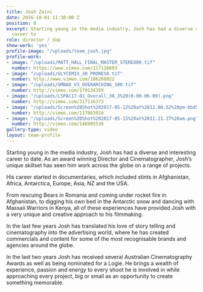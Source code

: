 ```yaml
---
title: Josh Zaini
date: 2016-10-01 11:30:00 Z
position: 0
excerpt: Starting young in the media industry, Josh has had a diverse and interesting
  career to
role: director / dop
show-work: 'yes'
profile-image: "/uploads/team_josh.jpg"
profile-work:
- image: "/uploads/MATT_HALL_FINAL_MASTER_STEREO00.tif"
  number: https://www.vimeo.com/217116603
- image: "/uploads/GLYCEMIX_30_PRORES0.tif"
  number: http://www.vimeo.com/186208022
- image: "/uploads/GMBAD_V3_OVERARCHING_100.tif"
  number: http://vimeo.com/179134359
- image: "/uploads/LSPAC17-01_Overall_30_3%20(0-00-06-09).png"
  number: http://vimeo.com/217116373
- image: "/uploads/Screen%20Shot%202017-05-12%20at%2012.00.52%20pm-bbd5ef.png"
  number: http://vimeo.com/117863014
- image: "/uploads/Screen%20Shot%202017-05-15%20at%2011.21.27%20am.png"
  number: http://vimeo.com/146985538
gallery-type: video
layout: team-profile
---
```


Starting young in the media industry, Josh has had a diverse and interesting career to date. As an award winning Director and Cinematographer, Josh’s unique skillset has seen him work across the globe on a range of projects.

His career started in documentaries, which included stints in Afghanistan, Africa, Antarctica, Europe, Asia, NZ and the USA.

From rescuing Bears in Romania and coming under rocket fire in Afghanistan, to digging his own bed in the Antarctic snow and dancing with Massaii Warriors in Kenya, all of these experiences have provided Josh with a very unique and creative approach to his filmmaking.

In the last few years Josh has translated his love of story telling and cinematography into the advertising world, where he has created commercials and content for some of the most recognisable brands and agencies around the globe.

In the last two years Josh has received several Australian Cinematography Awards as well as being nominated for a Logie. He brings a wealth of experience, passion and energy to every shoot he is involved in while approaching every project, big or small as an opportunity to create something memorable.